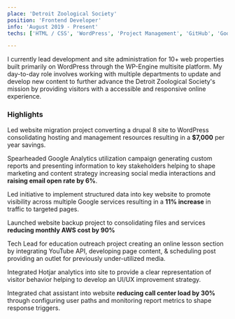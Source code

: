 ```yaml
---
place: 'Detroit Zoological Society' 
position: 'Frontend Developer'
info: 'August 2019 - Present'
techs: ['HTML / CSS', 'WordPress', 'Project Management', 'GitHub', 'Google Analytics', 'Responsive Design', 'WCAG Compliance']

---
```

<!-- ![alt DZS Logo](DZ-BW-logo.jpg) -->
I currently lead development and site administration for 10+ web properties built primarily on WordPress through the WP-Engine multisite platform. My day-to-day role involves working with multiple departments to update and develop new content to further advance the Detroit Zoological Society's mission by providing visitors with a accessible and responsive online experience. 

### Highlights
Led website migration project converting a drupal 8 site to WordPress consolidating hosting and management resources resulting in a **$7,000** per year savings.

Spearheaded Google Analytics utilization campaign generating custom reports and presenting information to key stakeholders helping to shape marketing and content strategy increasing social media interactions and **raising email open rate by 6%**.

Led initiative to implement structured data into key website to promote visibility across multiple Google services resulting in a **11% increase** in traffic to targeted pages.

Launched website backup project to consolidating files and services **reducing monthly AWS cost by 90%**

Tech Lead for education outreach project creating an online lesson section by integrating YouTube API, developing page content, & scheduling post providing an outlet for previously under-utilized media.

Integrated Hotjar analytics into site to provide a clear representation of visitor behavior helping to develop an UI/UX improvement strategy. 

Integrated chat assistant into website **reducing call center load by 30%** through configuring user paths and monitoring report metrics to shape response triggers.
